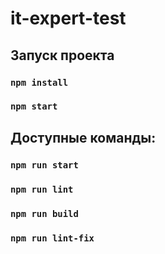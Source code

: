# it-expert-test

## Запуск проекта
### `npm install`
### `npm start`

## Доступные команды:

### `npm run start`
### `npm run lint`
### `npm run build`
### `npm run lint-fix`
